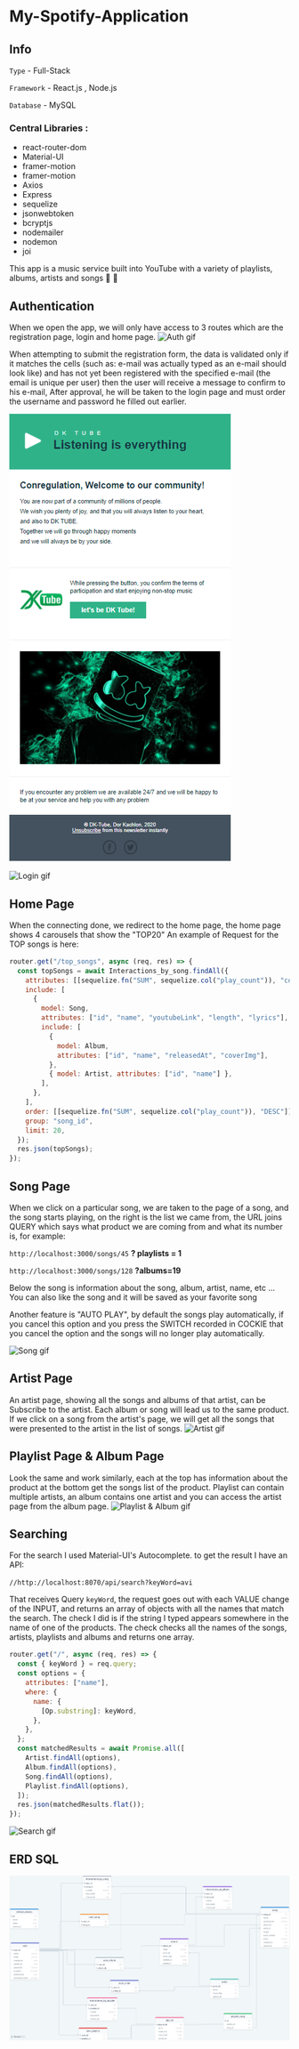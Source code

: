 # My-Spotify-Application

## Info

`Type` - Full-Stack

`Framework` - React.js , Node.js

`Database` - MySQL

### Central Libraries :

- react-router-dom
- Material-UI
- framer-motion
- framer-motion
- Axios
- Express
- sequelize
- jsonwebtoken
- bcryptjs
- nodemailer
- nodemon
- joi

This app is a music service built into YouTube with a variety of playlists, albums, artists and songs 🎵 🎤

## Authentication

When we open the app, we will only have access to 3 routes which are the registration page, login and home page.
![Auth gif](./readme-files/Auth.gif)

When attempting to submit the registration form, the data is validated only if it matches the cells (such as: e-mail was actually typed as an e-mail should look like) and has not yet been registered with the specified e-mail (the email is unique per user) then the user will receive a message to confirm to his e-mail, After approval, he will be taken to the login page and must order the username and password he filled out earlier.

![mail for example](./readme-files/mail.png)

![Login gif](./readme-files/Login.gif)

## Home Page

When the connecting done, we redirect to the home page, the home page shows 4 carousels that show the "TOP20"
An example of Request for the TOP songs is here:

```js
router.get("/top_songs", async (req, res) => {
  const topSongs = await Interactions_by_song.findAll({
    attributes: [[sequelize.fn("SUM", sequelize.col("play_count")), "counterPlayer"]],
    include: [
      {
        model: Song,
        attributes: ["id", "name", "youtubeLink", "length", "lyrics"],
        include: [
          {
            model: Album,
            attributes: ["id", "name", "releasedAt", "coverImg"],
          },
          { model: Artist, attributes: ["id", "name"] },
        ],
      },
    ],
    order: [[sequelize.fn("SUM", sequelize.col("play_count")), "DESC"]],
    group: "song_id",
    limit: 20,
  });
  res.json(topSongs);
});
```

## Song Page

When we click on a particular song, we are taken to the page of a song, and the song starts playing, on the right is the list we came from, the URL joins QUERY which says what product we are coming from and what its number is, for example:

`http://localhost:3000/songs/45` **? playlists = 1**

`http://localhost:3000/songs/128` **?albums=19**

Below the song is information about the song, album, artist, name, etc ...
You can also like the song and it will be saved as your favorite song

Another feature is "AUTO PLAY", by default the songs play automatically, if you cancel this option and you press the SWITCH recorded in COCKIE that you cancel the option and the songs will no longer play automatically.

![Song gif](./readme-files/Song.gif)

## Artist Page

An artist page, showing all the songs and albums of that artist, can be Subscribe to the artist.
Each album or song will lead us to the same product.
If we click on a song from the artist's page, we will get all the songs that were presented to the artist in the list of songs.
![Artist gif](./readme-files/Artist.gif)

## Playlist Page & Album Page

Look the same and work similarly, each at the top has information about the product at the bottom get the songs list of the product.
Playlist can contain multiple artists, an album contains one artist and you can access the artist page from the album page.
![Playlist & Album gif](./readme-files/PlaylistAlbum.gif)

## Searching

For the search I used Material-UI's Autocomplete.
to get the result I have an API:

`//http://localhost:8070/api/search?keyWord=avi`

That receives Query `keyWord`, the request goes out with each VALUE change of the INPUT, and returns an array of objects
with all the names that match the search. The check I did is if the string I typed appears somewhere in the name of one of the products. The check checks all the names of the songs, artists, playlists and albums and returns one array.

```js
router.get("/", async (req, res) => {
  const { keyWord } = req.query;
  const options = {
    attributes: ["name"],
    where: {
      name: {
        [Op.substring]: keyWord,
      },
    },
  };
  const matchedResults = await Promise.all([
    Artist.findAll(options),
    Album.findAll(options),
    Song.findAll(options),
    Playlist.findAll(options),
  ]);
  res.json(matchedResults.flat());
});
```

![Search gif](./readme-files/Search.gif)



## ERD SQL
![ERD SQL](./readme-files/drawSQL.png)